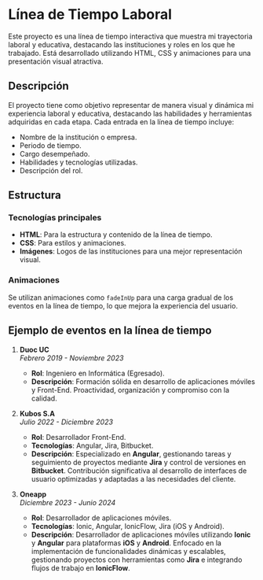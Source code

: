 # Línea de Tiempo Laboral

Este proyecto es una línea de tiempo interactiva que muestra mi trayectoria laboral y educativa, destacando las instituciones y roles en los que he trabajado. Está desarrollado utilizando HTML, CSS y animaciones para una presentación visual atractiva.

## Descripción

El proyecto tiene como objetivo representar de manera visual y dinámica mi experiencia laboral y educativa, destacando las habilidades y herramientas adquiridas en cada etapa. Cada entrada en la línea de tiempo incluye:

- Nombre de la institución o empresa.
- Periodo de tiempo.
- Cargo desempeñado.
- Habilidades y tecnologías utilizadas.
- Descripción del rol.

## Estructura

### Tecnologías principales

- **HTML**: Para la estructura y contenido de la línea de tiempo.
- **CSS**: Para estilos y animaciones.
- **Imágenes**: Logos de las instituciones para una mejor representación visual.

### Animaciones

Se utilizan animaciones como `fadeInUp` para una carga gradual de los eventos en la línea de tiempo, lo que mejora la experiencia del usuario.

## Ejemplo de eventos en la línea de tiempo

1. **Duoc UC**  
   _Febrero 2019 - Noviembre 2023_  
   - **Rol**: Ingeniero en Informática (Egresado).
   - **Descripción**: Formación sólida en desarrollo de aplicaciones móviles y Front-End. Proactividad, organización y compromiso con la calidad.

2. **Kubos S.A**  
   _Julio 2022 - Diciembre 2023_  
   - **Rol**: Desarrollador Front-End.  
   - **Tecnologías**: Angular, Jira, Bitbucket.  
   - **Descripción**: Especializado en **Angular**, gestionando tareas y seguimiento de proyectos mediante **Jira** y control de versiones en **Bitbucket**. Contribución significativa al desarrollo de interfaces de usuario optimizadas y adaptadas a las necesidades del cliente.

3. **Oneapp**  
   _Diciembre 2023 - Junio 2024_  
   - **Rol**: Desarrollador de aplicaciones móviles.  
   - **Tecnologías**: Ionic, Angular, IonicFlow, Jira (iOS y Android).  
   - **Descripción**: Desarrollador de aplicaciones móviles utilizando **Ionic** y **Angular** para plataformas **iOS** y **Android**. Enfocado en la implementación de funcionalidades dinámicas y escalables, gestionando proyectos con herramientas como **Jira** e integrando flujos de trabajo en **IonicFlow**.

<!-- 4. **NexGenTechnologies**  
   _Marzo 2024 - Actualidad_  
   - **Rol**: Co-fundador y Desarrollador de aplicaciones móviles.
   - **Descripción**: Trabajo en soluciones tecnológicas innovadoras y proyectos colaborativos. -->